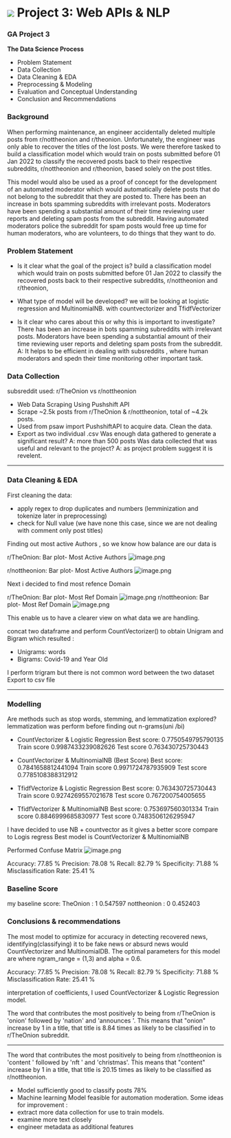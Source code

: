 # ![](https://ga-dash.s3.amazonaws.com/production/assets/logo-9f88ae6c9c3871690e33280fcf557f33.png) Project 3: Web APIs & NLP

### GA Project 3

**The Data Science Process**
- Problem Statement
- Data Collection
- Data Cleaning & EDA
- Preprocessing & Modeling
- Evaluation and Conceptual Understanding
- Conclusion and Recommendations

###  Background

When performing maintenance, an engineer accidentally deleted multiple posts from r/nottheonion and r/theonion. Unfortunately, the engineer was only able to recover the titles of the lost posts. We were therefore tasked to build a classification model which would train on posts submitted before 01 Jan 2022 to classify the recovered posts back to their respective subreddits, r/nottheonion and r/theonion, based solely on the post titles.

This model would also be used as a proof of concept for the development of an automated moderator which would automatically delete posts that do not belong to the subreddit that they are posted to. There has been an increase in bots spamming subreddits with irrelevant posts. Moderators have been spending a substantial amount of their time reviewing user reports and deleting spam posts from the subreddit. Having automated moderators police the subreddit for spam posts would free up time for human moderators, who are volunteers, to do things that they want to do.


### Problem Statement

- Is it clear what the goal of the project is?
build a classification model which would train on posts submitted before 01 Jan 2022 to classify the recovered posts back to their respective subreddits, r/nottheonion and r/theonion,

- What type of model will be developed?
we will be looking at logistic regression and MultinomialNB. with countvectorizer and TfidfVectorizer

- Is it clear who cares about this or why this is important to investigate?
There has been an increase in bots spamming subreddits with irrelevant posts. Moderators have been spending a substantial amount of their time reviewing user reports and deleting spam posts from the subreddit.
A: It helps to be efficient in dealing with subsreddits , where human moderators and spedn their time monitoring other important task.







### Data Collection
subsreddit used: r/TheOnion vs r/nottheonion
- Web Data Scraping Using Pushshift API
- Scrape ~2.5k posts from r/TheOnion & r/nottheonion, total of ~4.2k posts. 
- Used from psaw import PushshiftAPI to acquire data. Clean the data.
- Export as two individual .csv
Was enough data gathered to generate a significant result?
A: more than 500 posts 
Was data collected that was useful and relevant to the project?
A: as project problem suggest it is revelent.

---
### Data Cleaning & EDA
First cleaning the data: 
- apply regex to drop duplicates and numbers (lemminization and tokenize later in preprocessing)
- check for Null value (we have none this case, since we are not dealing with comment only post titles)

Finding out most active Authors , so we know how balance are our data is

r/TheOnion: Bar plot- Most Active Authors
![image.png](https://postimg.cc/t7mr2wKD)

r/nottheonion: Bar plot- Most Active Authors
![image.png](https://postimg.cc/cghzxJ5N)

Next i decided to find most refence Domain 

r/TheOnion: Bar plot- Most Ref Domain
![image.png](https://postimg.cc/Xr5DZLDL)
r/nottheonion: Bar plot- Most Ref Domain
![image.png](https://postimg.cc/f3hqYdGN)

This enable us to have a clearer view on what data we are handling.

concat two dataframe and perform CountVectorizer() to obtain Unigram and Bigram which 
resulted :

- Unigrams: words
- Bigrams: Covid-19 and Year Old

I perform trigram but there is not common word between the two dataset
Export to csv file

---
### Modelling
Are methods such as stop words, stemming, and lemmatization explored?
lemmatization was perform before finding out n-grams(uni /bi)

- CountVectorizer & Logistic Regression
Best score: 0.7750549795790135
Train score 0.9987433239082626
Test score 0.763430725730443

- CountVectorizer & MultinomialNB (Best Score)
Best score: 0.7841658812441094
Train score 0.9971724787935909
Test score 0.7785108388312912

- TfidfVectorize & Logistic Regression
Best score: 0.763430725730443
Train score 0.9274269557021678
Test score 0.767200754005655

- TfidfVectorizer & MultinomialNB
Best score: 0.753697560301334
Train score 0.8846999685830977
Test score 0.7483506126295947

I have decided to use NB + countvector as it gives a better score compare to Logis regress
Best model is CountVectorizer & MultinomialNB

Performed Confuse Matrix
![image.png](https://postimg.cc/4mSrHm4f)




Accuracy: 77.85 %
Precision: 78.08 %
Recall: 82.79 %
Specificity: 71.88 %
Misclassification Rate: 25.41 %

### Baseline Score ###
my baseline score: 
TheOnion  :    1    0.547597
nottheonion :  0    0.452403

### Conclusions & recommendations

The most model to optimize for accuracy in detecting recovered news, identifying(classifying) it to be fake news or absurd news would CountVectorizer and MultinomialDB. The optimal parameters for this model are where ngram_range = (1,3) and alpha = 0.6.

Accuracy: 77.85 %
Precision: 78.08 %
Recall: 82.79 %
Specificity: 71.88 %
Misclassification Rate: 25.41 %

interpretation of coefficients, I used CountVectorizer & Logistic Regression model.

The word that contributes the most positively to being from r/TheOnion is 'onion' followed by 'nation' and 'announces '.
    This means that  "onion" increase by 1 in a title, that title is 8.84 times as likely to be classified in to  r/TheOnion subreddit.
    
---------------------
The word that contributes the most positively to being from r/nottheonion is 'content ' followed by 'nft ' and 'christmas'.
   This means that  "content" increase by 1 in a title, that title is 20.15 times as likely to be classified as r/nottheonion.

- Model sufficiently good to classify posts 78%
- Machine learning Model feasible for automation moderation.
Some ideas for improvement :
- extract more data collection for use to train models.
- examine more text closely
- engineer metadata as additional features







